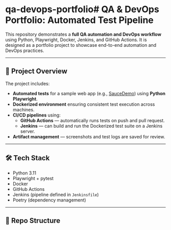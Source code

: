 # qa-devops-portfolio# QA & DevOps Portfolio: Automated Test Pipeline

This repository demonstrates a **full QA automation and DevOps workflow** using Python, Playwright, Docker, Jenkins, and GitHub Actions. It is designed as a portfolio project to showcase end-to-end automation and DevOps practices.

---

## :small_blue_diamond: Project Overview

The project includes:

- **Automated tests** for a sample web app (e.g., [SauceDemo](https://www.saucedemo.com/)) using **Python Playwright**.
- **Dockerized environment** ensuring consistent test execution across machines.
- **CI/CD pipelines** using:
  - **GitHub Actions** — automatically runs tests on push and pull request.
  - **Jenkins** — can build and run the Dockerized test suite on a Jenkins server.
- **Artifact management** — screenshots and test logs are saved for review.

---

## :hammer_and_wrench: Tech Stack

- Python 3.11  
- Playwright + pytest  
- Docker  
- GitHub Actions  
- Jenkins (pipeline defined in `Jenkinsfile`)  
- Poetry (dependency management)  

---

## :open_file_folder: Repo Structure
